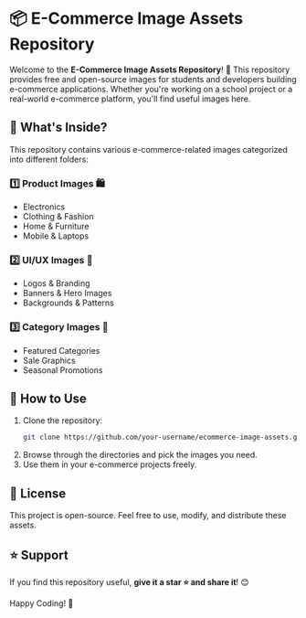# 📦 E-Commerce Image Assets Repository

Welcome to the **E-Commerce Image Assets Repository**! 🚀 This repository provides free and open-source images for students and developers building e-commerce applications. Whether you're working on a school project or a real-world e-commerce platform, you'll find useful images here.

## 📌 What's Inside?

This repository contains various e-commerce-related images categorized into different folders:

### **1️⃣ Product Images 🛍️**
- Electronics
- Clothing & Fashion
- Home & Furniture
- Mobile & Laptops

### **2️⃣ UI/UX Images 🎨**
- Logos & Branding
- Banners & Hero Images
- Backgrounds & Patterns

### **3️⃣ Category Images 📂**
- Featured Categories
- Sale Graphics
- Seasonal Promotions

## 🚀 How to Use

1. Clone the repository:
   ```sh
   git clone https://github.com/your-username/ecommerce-image-assets.git
   ```
2. Browse through the directories and pick the images you need.
3. Use them in your e-commerce projects freely.


## 📜 License
This project is open-source. Feel free to use, modify, and distribute these assets.

## ⭐ Support
If you find this repository useful, **give it a star ⭐ and share it**! 😊

Happy Coding! 🚀

